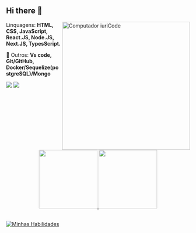## Hi there 👋
 <img src="https://raw.githubusercontent.com/MicaelliMedeiros/micaellimedeiros/master/image/computer-illustration.png" min-width="3500px" max-width="350px" width="350px" align="right" alt="Computador iuriCode">


<p align="left">
   Linquagens: <strong>HTML, CSS, JavaScript, React.JS, Node.JS, Next.JS, TypesScript.</strong>
</p>

<p align="left">
  🔗 Outros: <strong>Vs code, Git/GitHub, Docker/Sequelize(postgreSQL)/Mongo </strong>
</p>


<div>  
     <a href="https://www.linkedin.com/in/xcodleox/" target="_blank"><img src="https://img.shields.io/badge/-LinkedIn-%230077B5?style=for-the-badge&logo=linkedin&logoColor=white" target="_blank"></a>
     <a href="https://wa.me/5571992904139" target="_blank"><img src="https://img.shields.io/badge/WhatsApp-25D366?style=for-the-badge&logo=whatsapp&logoColor=white" target="_blank"></a>
 </div>
 
 <br>
  
 <br> <br>
  
 <div align="center">
  <a href="https://github.com/xcodleox">
  <img height="160em" src="https://github-readme-stats.vercel.app/api?username=xcodleox&show_icons=true&theme=dracula&include_all_commits=true&count_private=true"/>
  <img height="160em" src="https://github-readme-stats.vercel.app/api/top-langs/?username=xcodleox&layout=compact&langs_count=7&theme=dracula"/>

  </div>
  
  <br>
  
[![Minhas Habilidades](https://skillicons.dev/icons?i=html,css,js,ts,react,nextjs,nodejs,mongodb,postgres,docker,materialui,styledcomponents,express,git,figma,powershell,vscode
)](https://skillicons.dev)
  
  ##
  
  

